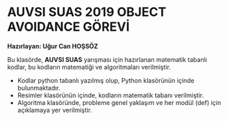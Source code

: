 # AUVSI SUAS 2019 OBJECT AVOIDANCE GÖREVİ
**Hazırlayan: Uğur Can HOŞSÖZ**

Bu klasörde, **AUVSI SUAS** yarışması için hazırlanan matematik tabanlı kodlar, bu kodların matematiği ve algoritmaları verilmiştir.
- Kodlar python tabanlı yazılmış olup, Python klasörünün içinde bulunmaktadır. 
- Resimler klasörünün içinde, kodların matematik tabanı verilmiştir.
- Algoritma klasöründe, probleme genel yaklaşım ve her modül (def) için açıklamaya yer verilmiştir. 
